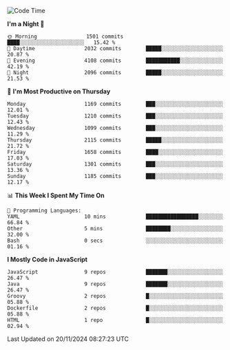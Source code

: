 <!--START_SECTION:waka-->
![Code Time](http://img.shields.io/badge/Code%20Time-1%2C332%20hrs%2049%20mins-blue)

**I'm a Night 🦉** 

```text
🌞 Morning                1501 commits        ████░░░░░░░░░░░░░░░░░░░░░   15.42 % 
🌆 Daytime                2032 commits        █████░░░░░░░░░░░░░░░░░░░░   20.87 % 
🌃 Evening                4108 commits        ███████████░░░░░░░░░░░░░░   42.19 % 
🌙 Night                  2096 commits        █████░░░░░░░░░░░░░░░░░░░░   21.53 % 
```
📅 **I'm Most Productive on Thursday** 

```text
Monday                   1169 commits        ███░░░░░░░░░░░░░░░░░░░░░░   12.01 % 
Tuesday                  1210 commits        ███░░░░░░░░░░░░░░░░░░░░░░   12.43 % 
Wednesday                1099 commits        ███░░░░░░░░░░░░░░░░░░░░░░   11.29 % 
Thursday                 2115 commits        █████░░░░░░░░░░░░░░░░░░░░   21.72 % 
Friday                   1658 commits        ████░░░░░░░░░░░░░░░░░░░░░   17.03 % 
Saturday                 1301 commits        ███░░░░░░░░░░░░░░░░░░░░░░   13.36 % 
Sunday                   1185 commits        ███░░░░░░░░░░░░░░░░░░░░░░   12.17 % 
```


📊 **This Week I Spent My Time On** 

```text
💬 Programming Languages: 
YAML                     10 mins             █████████████████░░░░░░░░   66.84 % 
Other                    5 mins              ████████░░░░░░░░░░░░░░░░░   32.00 % 
Bash                     0 secs              ░░░░░░░░░░░░░░░░░░░░░░░░░   01.16 % 
```

**I Mostly Code in JavaScript** 

```text
JavaScript               9 repos             ███████░░░░░░░░░░░░░░░░░░   26.47 % 
Java                     9 repos             ███████░░░░░░░░░░░░░░░░░░   26.47 % 
Groovy                   2 repos             █░░░░░░░░░░░░░░░░░░░░░░░░   05.88 % 
Dockerfile               2 repos             █░░░░░░░░░░░░░░░░░░░░░░░░   05.88 % 
HTML                     1 repo              █░░░░░░░░░░░░░░░░░░░░░░░░   02.94 % 
```




 Last Updated on 20/11/2024 08:27:23 UTC
<!--END_SECTION:waka-->
